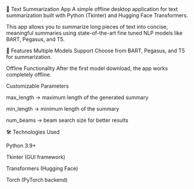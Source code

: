 📝 Text Summarization App
A simple offline desktop application for text summarization built with Python (Tkinter) and Hugging Face Transformers.

This app allows you to summarize long pieces of text into concise, meaningful summaries using state-of-the-art fine tuned NLP models like BART, Pegasus, and T5.

🚀 Features
Multiple Models Support
Choose from BART, Pegasus, and T5 for summarization.

Offline Functionality
After the first model download, the app works completely offline.

Customizable Parameters

max_length → maximum length of the generated summary

min_length → minimum length of the summary

num_beams → beam search size for better results

🛠️ Technologies Used

Python 3.9+

Tkinter (GUI framework)

Transformers (Hugging Face)

Torch (PyTorch backend)